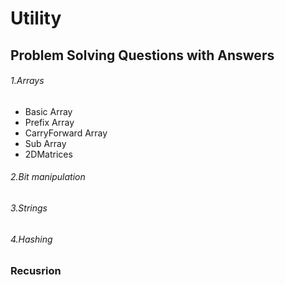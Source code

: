 # Utility 
## Problem Solving Questions with Answers
###### 1.Arrays
- Basic Array
- Prefix Array
- CarryForward Array
- Sub Array
- 2DMatrices
###### 2.Bit manipulation
###### 3.Strings
###### 4.Hashing
### Recusrion
